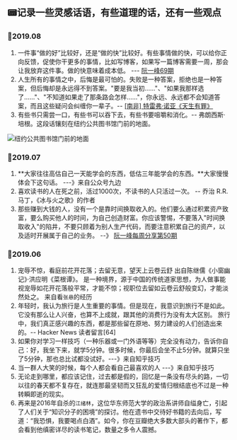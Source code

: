 :pager:记录一些灵感话语，有些道理的话，还有一些观点
----


### :blue_book:2019.08
1. 一件事“做的好”比较好，还是“做的快”比较好。有些事情做的快，可以给你正向反馈，促使你干更多的事情，比如写博客，如果写一篇博客需要一周，那会让我放弃这件事。做的快意味着成本低。 --- [阮一峰69期](http://www.ruanyifeng.com/blog/2019/08/weekly-issue-69.html)
1. 人生所有的事情之中，后悔是最可怕的。失败是一种答案，拒绝也是一种答案，但后悔却是永远得不到答案。"要是我当初......"、"如果我那样选了......"、"不知道如果走了那条路会怎样......"，你永远、永远都不会知道答案，而且这些疑问会纠缠你一辈子。-- [[南非] 特雷弗·诺亚《天生有罪》](https://book.douban.com/subject/30125030/)
2. 有些书只需尝一口，有些书可以吞下去，有些书要咀嚼和消化。-- 弗朗西斯·培根。这段话镶刻在纽约公共图书馆门前的地面。

![纽约公共图书馆门前的地面](https://www.wangbase.com/blogimg/asset/201907/bg2019071301.jpg)


### :orange_book:2019.07
1. **大家往往高估自己一天能学会的东西，低估三年能学会的东西。**大家慢慢体会下这句话。 ---》来自公众号九边
2. 喜欢读书的人在死之前，活过1000次，不读书的人只活过一次。 -- 乔治 R.R. 马丁，《冰与火之歌》的作者
3. 那些赚到大钱的人，没有一个是靠时间换取收入的。他们要么通过积累资产致富，要么购买他人的时间，为自己创造财富。你应该警惕，不要落入"时间换取收入"的陷井，不要只顾着为别人生产代码，而要注意积累自己的资产，以及适时开展属于自己的业务。 --》 [阮一峰每周分享第50期](http://www.ruanyifeng.com/blog/2019/04/weekly-issue-50.html)

### :green_book:2019.06
1. 宠辱不惊，看庭前花开花落；去留无意，望天上云卷云舒 出自陈继儒《小窗幽记》·洪应明《菜根谭》。 
是一种境界，源于中国的传统道家思想，为人做事能视宠辱如花开花落般平常，才能不惊；视职位去留如云卷云舒般变幻，才能淡然处之。  来自看`张悬`的经历
2. 年轻时，我认为旅行是人生重要的事情。但是现在，我意识到旅行不是如此。它没有那么让人兴奋，也算不上成就，跟其他的消费行为没有太大区别。
旅行中，我们真正感兴趣的东西，都是那些留在原地、努力建设的人们创造出来的。-- Hacker News 读者留言[64]
3. 如果你对学习一样技巧（一种乐器或一门外语等等）完全没有动力，告诉你自己：好，我坐下来，就学5分钟。很多时候，你最后会坐不止5分钟。就算只坐了5分钟，那也总比试都没试好。---》来自知乎技巧
4. 当一群人大笑的时候，每个人都会看自己最喜欢的人  ---》来自知乎技巧
5. 无论走到哪里，都应该记住，过去都是假的，回忆是一条没有尽头的路，一切以往的春天都不复存在，就连那最坚韧而又狂乱的爱情归根结底也不过是一种转瞬即逝的现实。
6. 再来是2016年自杀的`江绪林`，这位华东师范大学的政治系讲师自缢身亡，引起了人们关于“知识分子的困境”的探讨。他在遗书中交待好书籍的去向后，写道：“我恐惧，我要喝点白酒”。如今，你在豆瓣绝大多数大部头的著作下，都会看到他缜密详尽的读书笔记，数量之多令人震撼。



